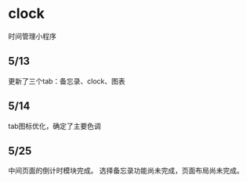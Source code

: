 # clock
时间管理小程序

## 5/13
更新了三个tab：备忘录、clock、图表
## 5/14
tab图标优化，确定了主要色调
## 5/25
中间页面的倒计时模块完成。
选择备忘录功能尚未完成，页面布局尚未完成。
